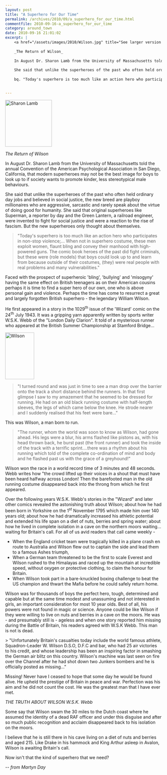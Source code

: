 ```yaml
---
layout: post
title: "A Superhero for Our Time"
permalink: /archives/2010/09/a_superhero_for_our_time.html
commentfile: 2010-09-16-a_superhero_for_our_time
category: around_town
date: 2010-09-16 21:01:02
excerpt: |
    <a href="/assets/images/2010/Wilson.jpg" title="See larger version of - Wilson"><img src="/assets/images/2010/Wilson_thumb.jpg" width="93" height="150" alt="Wilson" class="photo right" /></a>
    
    _The Return of Wilson_
    
    In August Dr. Sharon Lamb from the University of Massachusetts told the annual Convention of the American Psychological Association in San Diego, California, that modern superheroes may not be the best image for boys to look up to if society wants to promote kinder, less stereotypical male behaviours.
    
    She said that unlike the superheroes of the past who often held ordinary day jobs and believed in social justice, the new breed are playboy millionaires who are aggressive, sarcastic and rarely speak about the virtue of doing good for humanity. She said that original superheroes like Superman, a reporter by day and the Green Lantern, a railroad engineer, were invented to fight for social justice and were a reaction to the rise of fascism. But the new superheroes only thought about themselves.
    
    bq. "Today's superhero is too much like an action hero who participates in non-stop violence;... When not in superhero costume, these men exploit women, flaunt bling and convey their manhood with high-powered guns. The comic book heroes of the past did fight criminals, but these were (role models) that boys could look up to and learn from because outside of their costumes, (they) were real people with real problems and many vulnerabilities."
    

---
```


<a href="/assets/images/2010/sharon_lamb.jpg" title="See larger version of - Sharon Lamb"><img src="/assets/images/2010/sharon_lamb_thumb.jpg" width="150" height="150" alt="Sharon Lamb" class="photo right" /></a>

*The Return of Wilson*

In August Dr. Sharon Lamb from the University of Massachusetts told the annual Convention of the American Psychological Association in San Diego, California, that modern superheroes may not be the best image for boys to look up to if society wants to promote kinder, less stereotypical male behaviours.

She said that unlike the superheroes of the past who often held ordinary day jobs and believed in social justice, the new breed are playboy millionaires who are aggressive, sarcastic and rarely speak about the virtue of doing good for humanity. She said that original superheroes like Superman, a reporter by day and the Green Lantern, a railroad engineer, were invented to fight for social justice and were a reaction to the rise of fascism. But the new superheroes only thought about themselves.

> "Today's superhero is too much like an action hero who participates in non-stop violence;... When not in superhero costume, these men exploit women, flaunt bling and convey their manhood with high-powered guns. The comic book heroes of the past did fight criminals, but these were (role models) that boys could look up to and learn from because outside of their costumes, (they) were real people with real problems and many vulnerabilities."

Faced with the prospect of superheroic 'bling', 'bullying' and 'misogyny' having the same effect on British teenagers as on their American cousins perhaps it is time to find a super hero of our own, one who is above personal gain and violence. Perhaps the time has come to resurrect a great and largely forgotten British superhero - the legendary William Wilson.

He first appeared in a story in the 1029<sup>th</sup> issue of the 'Wizard' comic on the 24<sup>th</sup> July 1943. It was a gripping yarn apparently written by sports writer W.S.K. Webb of the "London Daily Clarion". It told of a mysterious runner who appeared at the British Summer Championship at Stamford Bridge...

<a href="/assets/images/2010/Wilson.jpg" title="See larger version of - Wilson"><img src="/assets/images/2010/Wilson_thumb.jpg" width="93" height="150" alt="Wilson" class="photo right" /></a>

> "I turned round and was just in time to see a man drop over the barrier onto the track a short distance behind the runners. In that first glimpse I saw to my amazement that he seemed to be dressed for running. He had on an old black running costume with half-length sleeves, the legs of which came below the knee. He strode nearer and I suddenly realised that his feet were bare..."

This was Wilson, a man born to run.

> "The runner, whom the world was soon to know as Wilson, had gone ahead. His legs were a blur, his arms flashed like pistons as, with his head thrown back, he burst past (the front runner) and took the inside of the track with a terrific sprint....there was a rhythm about his running which told of the complete co-ordination of mind and body and he flashed past us with the grace of a greyhound!"

Wilson won the race in a world record time of 3 minutes and 48 seconds. Webb writes how "the crowd lifted up their voices in a shout that must have been heard halfway across London! Then the barefooted man in the old running costume disappeared back into the throng from which he first appeared.

Over the following years W.S.K. Webb's stories in the "Wizard" and later other comics revealed the astonishing truth about Wilson; about how he had been born in Yorkshire on the 1<sup>st</sup> November 1795 which made him over 140 years old; about how he had dramatically increased his athletic potential and extended his life span on a diet of nuts, berries and spring water; about how he lived in complete isolation in a cave on the northern moors waiting... waiting for Britain's call. For all of us avid readers that call came weekly -

-   When the England cricket team were tragically killed in a plane crash en route to Australia and Wilson flew out to captain the side and lead them to a famous Ashes triumph,
-   When a German team threatened to be the first to scale Everest and Wilson rushed to the Himalayas and raced up the mountain at incredible speed, without oxygen or protective clothing, to claim the honour for Britain.
-   When Wilson took part in a bare-knuckled boxing challenge to beat the US champion and thwart the Mafia before he could safely return home.

Wilson was for thousands of boys the perfect hero, tough, determined and capable but at the same time modest and unassuming and not interested in girls, an important consideration for most 10 year olds. Best of all, his powers were not found in magic or science. Anyone could be like Wilson if they were willing to live on nuts and berries in a cave on the moors. He was - and presumably still is - ageless and when one story reported him missing during the Battle of Britain, his readers agreed with W.S.K Webb. This man is not is dead.

<div markdown="1" class="box">
> "Unfortunately Britain's casualties today include the world famous athlete, Squadron-Leader W. Wilson D.S.O, D.F.C and bar, who had 25 air victories to his credit, and whose leadership has been an inspiring factor in smashing the German air blitz on this country. Wilson's machine was last seen on fire over the Channel after he had shot down two Junkers bombers and he is officially posted as missing..."

Missing! Never have I ceased to hope that some day he would be found alive. He upheld the prestige of Britain in peace and war. Perfection was his aim and he did not count the cost. He was the greatest man that I have ever met.

<cite>THE TRUTH ABOUT WILSON W.S.K. Webb</cite>

</div>
Some say that Wilson swam the 30 miles to the Dutch coast where he assumed the identity of a dead RAF officer and under this disguise and after so much public recognition and acclaim disappeared back to his isolation on the moors.

I believe that he is still there in his cave living on a diet of nuts and berries and aged 215. Like Drake in his hammock and King Arthur asleep in Avalon, Wilson is awaiting Britain's call.

Now isn't that the kind of superhero that we need?

<cite>-- from Martyn Day</cite>

